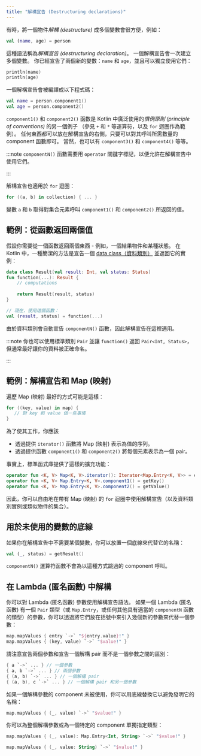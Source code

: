 ```yaml
---
title: "解構宣告 (Destructuring declarations)"
---
```

有時，將一個物件*解構 (destructure)* 成多個變數會很方便，例如：

```kotlin
val (name, age) = person
```

這種語法稱為*解構宣告 (destructuring declaration)*。 一個解構宣告會一次建立多個變數。
你已經宣告了兩個新的變數：`name` 和 `age`，並且可以獨立使用它們：

```kotlin
println(name)
println(age)
```

一個解構宣告會被編譯成以下程式碼：

```kotlin
val name = person.component1()
val age = person.component2()
```

`component1()` 和 `component2()` 函數是 Kotlin 中廣泛使用的*慣例原則 (principle of conventions)* 的另一個例子
（參見 `+` 和 `*` 等運算符，以及 `for` 迴圈作為範例）。
任何東西都可以放在解構宣告的右側，只要可以對其呼叫所需數量的 component 函數即可。 當然，也可以有 `component3()` 和 `component4()` 等等。

:::note
`componentN()` 函數需要用 `operator` 關鍵字標記，以便允許在解構宣告中使用它們。

:::

解構宣告也適用於 `for` 迴圈：

```kotlin
for ((a, b) in collection) { ... }
```

變數 `a` 和 `b` 取得對集合元素呼叫 `component1()` 和 `component2()` 所返回的值。

## 範例：從函數返回兩個值

假設你需要從一個函數返回兩個東西 - 例如，一個結果物件和某種狀態。
在 Kotlin 中，一種簡潔的方法是宣告一個 [data class（資料類別）](data-classes) 並返回它的實例：

```kotlin
data class Result(val result: Int, val status: Status)
fun function(...): Result {
    // computations
    
    return Result(result, status)
}

// 現在，使用這個函數：
val (result, status) = function(...)
```

由於資料類別會自動宣告 `componentN()` 函數，因此解構宣告在這裡適用。

:::note
你也可以使用標準類別 `Pair` 並讓 `function()` 返回 `Pair<Int, Status>`，
但通常最好讓你的資料被正確命名。

:::

## 範例：解構宣告和 Map (映射)

遍歷 Map (映射) 最好的方式可能是這樣：

```kotlin
for ((key, value) in map) {
   // 對 key 和 value 做一些事情
}
```

為了使其工作，你應該

* 透過提供 `iterator()` 函數將 Map (映射) 表示為值的序列。
* 透過提供函數 `component1()` 和 `component2()` 將每個元素表示為一個 pair。

事實上，標準函式庫提供了這樣的擴充功能：

```kotlin
operator fun <K, V> Map<K, V>.iterator(): Iterator<Map.Entry<K, V>> = entrySet().iterator()
operator fun <K, V> Map.Entry<K, V>.component1() = getKey()
operator fun <K, V> Map.Entry<K, V>.component2() = getValue()
```

因此，你可以自由地在帶有 Map (映射) 的 `for` 迴圈中使用解構宣告（以及資料類別實例或類似物件的集合）。

## 用於未使用的變數的底線

如果你在解構宣告中不需要某個變數，你可以放置一個底線來代替它的名稱：

```kotlin
val (_, status) = getResult()
```

`componentN()` 運算符函數不會為以這種方式跳過的 component 呼叫。

## 在 Lambda (匿名函數) 中解構

你可以對 Lambda (匿名函數) 參數使用解構宣告語法。
如果一個 Lambda (匿名函數) 有一個 `Pair` 類型（或 `Map.Entry`，或任何其他具有適當的 `componentN` 函數的類型）的參數，你可以透過將它們放在括號中來引入幾個新的參數來代替一個參數：

```kotlin
map.mapValues { entry `->` "${entry.value}!" }
map.mapValues { (key, value) `->` "$value!" }
```

請注意宣告兩個參數和宣告一個解構 pair 而不是一個參數之間的區別：

```kotlin
{ a `->` ... } // 一個參數
{ a, b `->` ... } // 兩個參數
{ (a, b) `->` ... } // 一個解構 pair
{ (a, b), c `->` ... } // 一個解構 pair 和另一個參數
```

如果一個解構參數的 component 未被使用，你可以用底線替換它以避免發明它的名稱：

```kotlin
map.mapValues { (_, value) `->` "$value!" }
```

你可以為整個解構參數或為一個特定的 component 單獨指定類型：

```kotlin
map.mapValues { (_, value): Map.Entry<Int, String> `->` "$value!" }

map.mapValues { (_, value: String) `->` "$value!" }
```